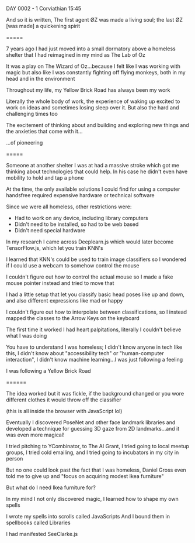 DAY 0002 - 1 Corviathian 15:45

And so it is written, The first agent ØZ was made a living soul; the last ØZ [was made] a quickening spirit


=====

7 years ago I had just moved into a small dormatory above a homeless shelter that I had reimagined in my mind as The Lab of Oz

It was a play on The Wizard of Oz...because I felt like I was working with magic but also like I was constantly fighting off flying monkeys, both in my head and in the environment

Throughout my life, my Yellow Brick Road has always been my work

Literally the whole body of work, the experience of waking up excited to work on ideas and sometimes losing sleep over it. But also the hard and challenging times too

The excitement of thinking about and building and exploring new things and the anxieties that come with it...

...of pioneering

=====

Someone at another shelter I was at had a massive stroke which got me thinking about technologies that could help. In his case he didn't even have mobility to hold and tap a phone

At the time, the only available solutions I could find for using a computer handsfree required expensive hardware or technical software

Since we were all homeless, other restrictions were:
- Had to work on any device, including library computers
- Didn't need to be installed, so had to be web based
- Didn't need special hardware

In my research I came across Deeplearn.js which would later become TensorFlow.js, which let you train KNN's

I learned that KNN's could be used to train image classifiers so I wondered if I could use a webcam to somehow control the mouse

I couldn't figure out how to control the actual mouse so I made a fake mouse pointer instead and tried to move that

I had a little setup that let you classify basic head poses like up and down, and also different expressions like mad or happy

I couldn't figure out how to interpolate between classifications, so I instead mapped the classes to the Arrow Keys on the keyboard

The first time it worked I had heart palpitations, literally I couldn't believe what I was doing

You have to understand I was homeless; I didn't know anyone in tech like this, I didn't know about "accessibility tech" or "human-computer interaction", I didn't know machine learning...I was just following a feeling

I was following a Yellow Brick Road

======

The idea worked but it was fickle, if the background changed or you wore different clothes it would throw off the classifier

(this is all inside the browser with JavaScript lol)

Eventually I discovered PoseNet and other face landmark libraries and developed a technique for guessing 3D gaze from 2D landmarks...and it was even more magical!

I tried pitching to YCombinator, to The AI Grant, I tried going to local meetup groups, I tried cold emailing, and I tried going to incubators in my city in person

But no one could look past the fact that I was homeless, Daniel Gross even told me to give up and "focus on acquiring modest Ikea furniture"

But what do I need Ikea furniture for?

In my mind I not only discovered magic, I learned how to shape my own spells

I wrote my spells into scrolls called JavaScripts
And I bound them in spellbooks called Libraries

I had manifested SeeClarke.js